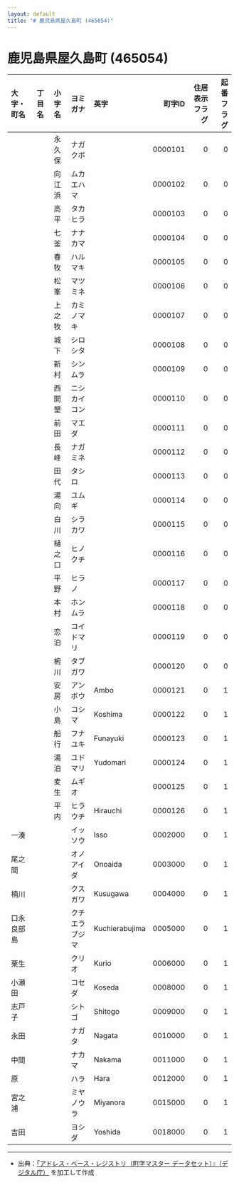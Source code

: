 ```yaml
---
layout: default
title: "# 鹿児島県屋久島町 (465054)"
---
```


# 鹿児島県屋久島町 (465054)

| 大字・町名 | 丁目名 | 小字名 | ヨミガナ | 英字 | 町字ID | 住居表示フラグ | 起番フラグ |
|:--------|:------|:------|:-----------------|:---------------------|--------:|----------:|--------:|
|  |  | 永久保 | ナガクボ |  | 0000101 | 0 | 0 |
|  |  | 向江浜 | ムカエハマ |  | 0000102 | 0 | 0 |
|  |  | 高平 | タカヒラ |  | 0000103 | 0 | 0 |
|  |  | 七釜 | ナナカマ |  | 0000104 | 0 | 0 |
|  |  | 春牧 | ハルマキ |  | 0000105 | 0 | 0 |
|  |  | 松峯 | マツミネ |  | 0000106 | 0 | 0 |
|  |  | 上之牧 | カミノマキ |  | 0000107 | 0 | 0 |
|  |  | 城下 | シロシタ |  | 0000108 | 0 | 0 |
|  |  | 新村 | シンムラ |  | 0000109 | 0 | 0 |
|  |  | 西開墾 | ニシカイコン |  | 0000110 | 0 | 0 |
|  |  | 前田 | マエダ |  | 0000111 | 0 | 0 |
|  |  | 長峰 | ナガミネ |  | 0000112 | 0 | 0 |
|  |  | 田代 | タシロ |  | 0000113 | 0 | 0 |
|  |  | 湯向 | ユムギ |  | 0000114 | 0 | 0 |
|  |  | 白川 | シラカワ |  | 0000115 | 0 | 0 |
|  |  | 樋之口 | ヒノクチ |  | 0000116 | 0 | 0 |
|  |  | 平野 | ヒラノ |  | 0000117 | 0 | 0 |
|  |  | 本村 | ホンムラ |  | 0000118 | 0 | 0 |
|  |  | 恋泊 | コイドマリ |  | 0000119 | 0 | 0 |
|  |  | 椨川 | タブガワ |  | 0000120 | 0 | 0 |
|  |  | 安房 | アンボウ | Ambo | 0000121 | 0 | 1 |
|  |  | 小島 | コシマ | Koshima | 0000122 | 0 | 1 |
|  |  | 船行 | フナユキ | Funayuki | 0000123 | 0 | 1 |
|  |  | 湯泊 | ユドマリ | Yudomari | 0000124 | 0 | 1 |
|  |  | 麦生 | ムギオ |  | 0000125 | 0 | 1 |
|  |  | 平内 | ヒラウチ | Hirauchi | 0000126 | 0 | 1 |
| 一湊 |  |  | イッソウ | Isso | 0002000 | 0 | 1 |
| 尾之間 |  |  | オノアイダ | Onoaida | 0003000 | 0 | 1 |
| 楠川 |  |  | クスガワ | Kusugawa | 0004000 | 0 | 1 |
| 口永良部島 |  |  | クチエラブジマ | Kuchierabujima | 0005000 | 0 | 1 |
| 栗生 |  |  | クリオ | Kurio | 0006000 | 0 | 1 |
| 小瀬田 |  |  | コセダ | Koseda | 0008000 | 0 | 1 |
| 志戸子 |  |  | シトゴ | Shitogo | 0009000 | 0 | 1 |
| 永田 |  |  | ナガタ | Nagata | 0010000 | 0 | 1 |
| 中間 |  |  | ナカマ | Nakama | 0011000 | 0 | 1 |
| 原 |  |  | ハラ | Hara | 0012000 | 0 | 1 |
| 宮之浦 |  |  | ミヤノウラ | Miyanora | 0015000 | 0 | 1 |
| 吉田 |  |  | ヨシダ | Yoshida | 0018000 | 0 | 1 |

---

- 出典：[「アドレス・ベース・レジストリ（町字マスター データセット）』（デジタル庁）](https://www.digital.go.jp/policies/base_registry_address/) を加工して作成